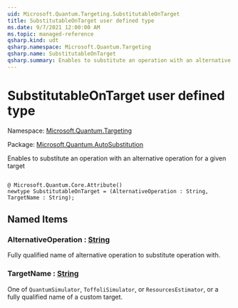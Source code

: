 ```yaml
---
uid: Microsoft.Quantum.Targeting.SubstitutableOnTarget
title: SubstitutableOnTarget user defined type
ms.date: 9/7/2021 12:00:00 AM
ms.topic: managed-reference
qsharp.kind: udt
qsharp.namespace: Microsoft.Quantum.Targeting
qsharp.name: SubstitutableOnTarget
qsharp.summary: Enables to substitute an operation with an alternative operation for a given target
---
```


# SubstitutableOnTarget user defined type

Namespace: [Microsoft.Quantum.Targeting](xref:Microsoft.Quantum.Targeting)

Package: [Microsoft.Quantum.AutoSubstitution](https://nuget.org/packages/Microsoft.Quantum.AutoSubstitution)


Enables to substitute an operation with an alternative operation for a given target

```qsharp

@ Microsoft.Quantum.Core.Attribute()
newtype SubstitutableOnTarget = (AlternativeOperation : String, TargetName : String);
```



## Named Items

### AlternativeOperation : [String](xref:microsoft.quantum.qsharp.valueliterals#string-literals)

Fully qualified name of alternative operation to substitute operation with.
### TargetName : [String](xref:microsoft.quantum.qsharp.valueliterals#string-literals)

One of `QuantumSimulator`, `ToffoliSimulator`, or `ResourcesEstimator`, or a fully qualified nameof a custom target.